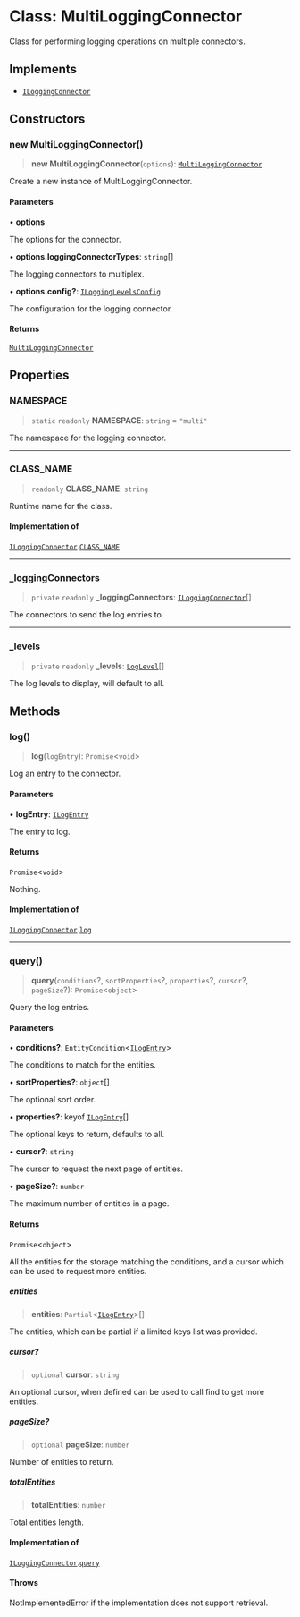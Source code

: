 # Class: MultiLoggingConnector

Class for performing logging operations on multiple connectors.

## Implements

- [`ILoggingConnector`](../interfaces/ILoggingConnector.md)

## Constructors

### new MultiLoggingConnector()

> **new MultiLoggingConnector**(`options`): [`MultiLoggingConnector`](MultiLoggingConnector.md)

Create a new instance of MultiLoggingConnector.

#### Parameters

• **options**

The options for the connector.

• **options.loggingConnectorTypes**: `string`[]

The logging connectors to multiplex.

• **options.config?**: [`ILoggingLevelsConfig`](../interfaces/ILoggingLevelsConfig.md)

The configuration for the logging connector.

#### Returns

[`MultiLoggingConnector`](MultiLoggingConnector.md)

## Properties

### NAMESPACE

> `static` `readonly` **NAMESPACE**: `string` = `"multi"`

The namespace for the logging connector.

***

### CLASS\_NAME

> `readonly` **CLASS\_NAME**: `string`

Runtime name for the class.

#### Implementation of

[`ILoggingConnector`](../interfaces/ILoggingConnector.md).[`CLASS_NAME`](../interfaces/ILoggingConnector.md#class_name)

***

### \_loggingConnectors

> `private` `readonly` **\_loggingConnectors**: [`ILoggingConnector`](../interfaces/ILoggingConnector.md)[]

The connectors to send the log entries to.

***

### \_levels

> `private` `readonly` **\_levels**: [`LogLevel`](../type-aliases/LogLevel.md)[]

The log levels to display, will default to all.

## Methods

### log()

> **log**(`logEntry`): `Promise`\<`void`\>

Log an entry to the connector.

#### Parameters

• **logEntry**: [`ILogEntry`](../interfaces/ILogEntry.md)

The entry to log.

#### Returns

`Promise`\<`void`\>

Nothing.

#### Implementation of

[`ILoggingConnector`](../interfaces/ILoggingConnector.md).[`log`](../interfaces/ILoggingConnector.md#log)

***

### query()

> **query**(`conditions`?, `sortProperties`?, `properties`?, `cursor`?, `pageSize`?): `Promise`\<`object`\>

Query the log entries.

#### Parameters

• **conditions?**: `EntityCondition`\<[`ILogEntry`](../interfaces/ILogEntry.md)\>

The conditions to match for the entities.

• **sortProperties?**: `object`[]

The optional sort order.

• **properties?**: keyof [`ILogEntry`](../interfaces/ILogEntry.md)[]

The optional keys to return, defaults to all.

• **cursor?**: `string`

The cursor to request the next page of entities.

• **pageSize?**: `number`

The maximum number of entities in a page.

#### Returns

`Promise`\<`object`\>

All the entities for the storage matching the conditions,
and a cursor which can be used to request more entities.

##### entities

> **entities**: `Partial`\<[`ILogEntry`](../interfaces/ILogEntry.md)\>[]

The entities, which can be partial if a limited keys list was provided.

##### cursor?

> `optional` **cursor**: `string`

An optional cursor, when defined can be used to call find to get more entities.

##### pageSize?

> `optional` **pageSize**: `number`

Number of entities to return.

##### totalEntities

> **totalEntities**: `number`

Total entities length.

#### Implementation of

[`ILoggingConnector`](../interfaces/ILoggingConnector.md).[`query`](../interfaces/ILoggingConnector.md#query)

#### Throws

NotImplementedError if the implementation does not support retrieval.

